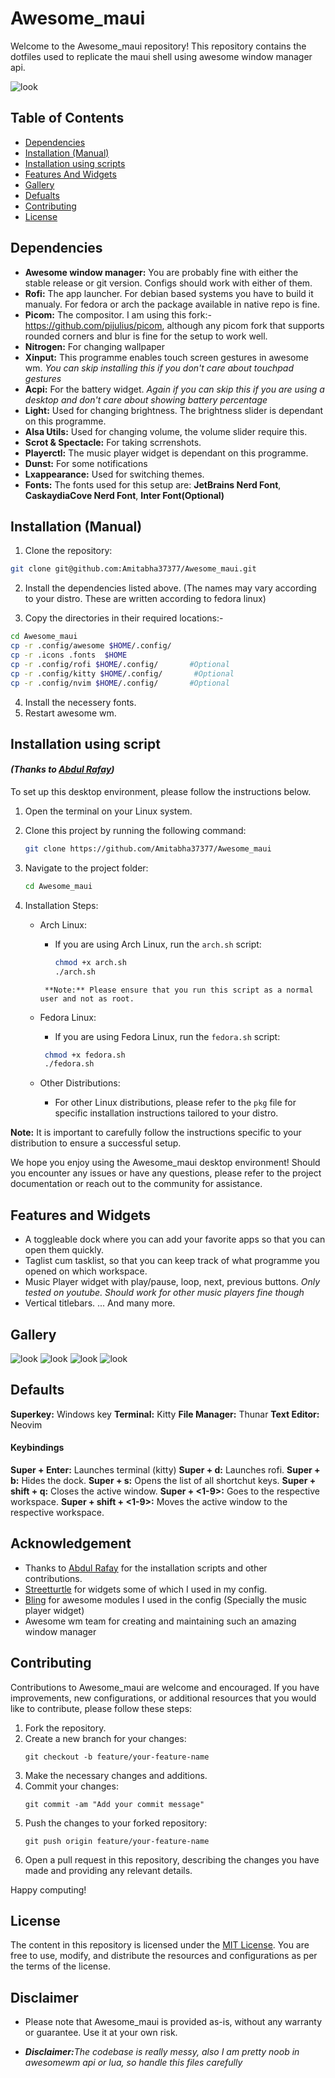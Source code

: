 
# Awesome_maui

Welcome to the Awesome_maui repository! This repository contains the dotfiles used to replicate the maui shell using awesome window manager api. 

![look](/screen-Shot/main.png)
## Table of Contents
- [Dependencies](#Dependencies)
- [Installation (Manual)](#Installation (Manual))
- [Installation using scripts](#installation-using-script) 
- [Features And Widgets](#features-and-widgets)
- [Gallery](#gallery)
- [Defualts](#defaults)
- [Contributing](#contributing)
- [License](#license)

## Dependencies
- **Awesome window manager:** You are probably fine with either the stable release or git version. Configs should work with either of them.
- **Rofi:** The app launcher. For debian based systems you have to build it manualy. For fedora or arch the package available in native repo is fine.
- **Picom:** The compositor. I am using this fork:-https://github.com/pijulius/picom, although any picom fork that supports rounded corners and blur is fine for the setup to work well.
- **Nitrogen:** For changing wallpaper
- **Xinput:** This programme enables touch screen gestures in awesome wm. <i>You can skip installing this if you don't care about touchpad gestures</i>
- **Acpi:** For the battery widget. <i>Again if you can skip this if you are using a desktop and don't care about showing battery percentage</i>
- **Light:** Used for changing brightness. The brightness slider is dependant on this programme.
- **Alsa Utils:** Used for changing volume, the volume slider require this.
- **Scrot & Spectacle:** For taking scrrenshots.
- **Playerctl:** The music player widget is dependant on this programme.
- **Dunst:** For some notifications
- **Lxappearance:** Used for switching themes.
- **Fonts:** The fonts used for this setup are: **JetBrains Nerd Font**, **CaskaydiaCove Nerd Font**, **Inter Font(Optional)**


## Installation (Manual)

1. Clone the repository:
```bash
git clone git@github.com:Amitabha37377/Awesome_maui.git
```
2. Install the dependencies listed above. (The names may vary according to your distro. These are written according to fedora linux)

3. Copy the directories in their required locations:-
```bash
cd Awesome_maui
cp -r .config/awesome $HOME/.config/
cp -r .icons .fonts  $HOME
cp -r .config/rofi $HOME/.config/       #Optional
cp -r .config/kitty $HOME/.config/       #Optional
cp -r .config/nvim $HOME/.config/       #Optional
```
4. Install the necessery fonts.
5. Restart awesome wm.


## Installation using script
#### <i>(Thanks to <a href="https://github.com/rafay99-epic">Abdul Rafay</a>)</i>
To set up this desktop environment, please follow the instructions below.

1. Open the terminal on your Linux system.

2. Clone this project by running the following command:
   ```bash
   git clone https://github.com/Amitabha37377/Awesome_maui
   ```

3. Navigate to the project folder:
   ```bash
   cd Awesome_maui
   ```

4. Installation Steps:
   - Arch Linux:
     - If you are using Arch Linux, run the `arch.sh` script:
       ```bash
       chmod +x arch.sh
       ./arch.sh
      ```
       **Note:** Please ensure that you run this script as a normal user and not as root.
    - Fedora Linux:
      - If you are using Fedora Linux, run the `fedora.sh` script:
       ```bash
        chmod +x fedora.sh
        ./fedora.sh
       ```

   - Other Distributions:
     - For other Linux distributions, please refer to the `pkg` file for specific installation instructions tailored to your distro.

**Note:** It is important to carefully follow the instructions specific to your distribution to ensure a successful setup.

We hope you enjoy using the Awesome_maui desktop environment! Should you encounter any issues or have any questions, please refer to the project documentation or reach out to the community for assistance.

## Features and Widgets
- A toggleable dock where you can add your favorite apps so that you can open them quickly.
- Taglist cum tasklist, so that you can keep track of what programme you opened on which workspace.
- Music Player widget with play/pause, loop, next, previous buttons. <i>Only tested on youtube. Should work for other music players fine though</i>
- Vertical titlebars.
... And many more.

## Gallery
![look](/screen-Shot/blank.png)
![look](/screen-Shot/main.png)
![look](/screen-Shot/rofi.png)
![look](/screen-Shot/terminals.png)

## Defaults
**Superkey:** Windows key
**Terminal:** Kitty
**File Manager:** Thunar
**Text Editor:** Neovim

#### Keybindings
**Super + Enter:** Launches terminal (kitty)
**Super + d:** Launches rofi.
**Super + b:** Hides the dock.
**Super + s:** Opens the list of all shortchut keys.
**Super + shift + q:** Closes the active window.
**Super + <1-9>:** Goes to the respective workspace.
**Super + shift + <1-9>:** Moves the active window to the respective workspace.

## Acknowledgement
- Thanks to <a href="https://github.com/rafay99-epic">Abdul Rafay</a></i> for the installation scripts and other contributions.
- <a href="https://github.com/streetturtle/awesome-wm-widgets">Streetturtle</a> for widgets some of which I used in my config.
- <a href="https://github.com/BlingCorp/bling">Bling</a> for awesome modules I used in the config (Specially the music player widget)
- Awesome wm team for creating and maintaining such an amazing window manager

## Contributing
Contributions to Awesome_maui are welcome and encouraged. If you have improvements, new configurations, or additional resources that you would like to contribute, please follow these steps:

1. Fork the repository.
2. Create a new branch for your changes:
   ```shell
   git checkout -b feature/your-feature-name
   ```
3. Make the necessary changes and additions.
4. Commit your changes:
   ```shell
   git commit -am "Add your commit message"
   ```
5. Push the changes to your forked repository:
   ```shell
   git push origin feature/your-feature-name
   ```
6. Open a pull request in this repository, describing the changes you have made and providing any relevant details.

Happy computing!

## License
The content in this repository is licensed under the [MIT License](/LICENSE). You are free to use, modify, and distribute the resources and configurations as per the terms of the license.

## Disclaimer
- Please note that Awesome_maui is provided as-is, without any warranty or guarantee. Use it at your own risk.

- **<i>Disclaimer:</i>**<i>The codebase is really messy, also I am pretty noob in awesomewm api or lua, so handle this files carefully</i>



